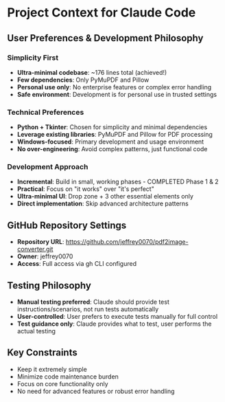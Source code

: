 # Project Context for Claude Code

## User Preferences & Development Philosophy

### Simplicity First
- **Ultra-minimal codebase**: ~176 lines total (achieved!)
- **Few dependencies**: Only PyMuPDF and Pillow
- **Personal use only**: No enterprise features or complex error handling
- **Safe environment**: Development is for personal use in trusted settings

### Technical Preferences
- **Python + Tkinter**: Chosen for simplicity and minimal dependencies
- **Leverage existing libraries**: PyMuPDF and Pillow for PDF processing
- **Windows-focused**: Primary development and usage environment
- **No over-engineering**: Avoid complex patterns, just functional code

### Development Approach
- **Incremental**: Build in small, working phases - COMPLETED Phase 1 & 2
- **Practical**: Focus on "it works" over "it's perfect"
- **Ultra-minimal UI**: Drop zone + 3 other essential elements only
- **Direct implementation**: Skip advanced architecture patterns

## GitHub Repository Settings
- **Repository URL**: https://github.com/jeffrey0070/pdf2image-converter.git
- **Owner**: jeffrey0070
- **Access**: Full access via gh CLI configured

## Testing Philosophy
- **Manual testing preferred**: Claude should provide test instructions/scenarios, not run tests automatically
- **User-controlled**: User prefers to execute tests manually for full control
- **Test guidance only**: Claude provides what to test, user performs the actual testing

## Key Constraints
- Keep it extremely simple
- Minimize code maintenance burden
- Focus on core functionality only
- No need for advanced features or robust error handling